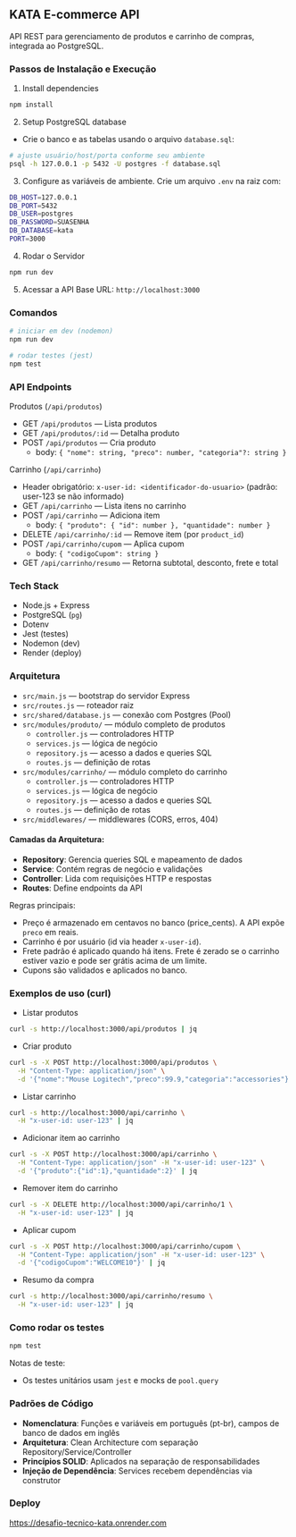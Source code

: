 ## KATA E-commerce API

API REST para gerenciamento de produtos e carrinho de compras, integrada ao PostgreSQL.

### Passos de Instalação e Execução

1. Install dependencies

```bash
npm install
```

2. Setup PostgreSQL database

- Crie o banco e as tabelas usando o arquivo `database.sql`:

```bash
# ajuste usuário/host/porta conforme seu ambiente
psql -h 127.0.0.1 -p 5432 -U postgres -f database.sql
```

3. Configure as variáveis de ambiente.
   Crie um arquivo `.env` na raiz com:

```bash
DB_HOST=127.0.0.1
DB_PORT=5432
DB_USER=postgres
DB_PASSWORD=SUASENHA
DB_DATABASE=kata
PORT=3000
```

4. Rodar o Servidor

```bash
npm run dev
```

5. Acessar a API
   Base URL: `http://localhost:3000`

### Comandos

```bash
# iniciar em dev (nodemon)
npm run dev

# rodar testes (jest)
npm test
```

### API Endpoints

Produtos (`/api/produtos`)

- GET `/api/produtos` — Lista produtos
- GET `/api/produtos/:id` — Detalha produto
- POST `/api/produtos` — Cria produto
  - body: `{ "nome": string, "preco": number, "categoria"?: string }`

Carrinho (`/api/carrinho`)

- Header obrigatório: `x-user-id: <identificador-do-usuario>` (padrão: user-123 se não informado)
- GET `/api/carrinho` — Lista itens no carrinho
- POST `/api/carrinho` — Adiciona item
  - body: `{ "produto": { "id": number }, "quantidade": number }`
- DELETE `/api/carrinho/:id` — Remove item (por `product_id`)
- POST `/api/carrinho/cupom` — Aplica cupom
  - body: `{ "codigoCupom": string }`
- GET `/api/carrinho/resumo` — Retorna subtotal, desconto, frete e total

### Tech Stack

- Node.js + Express
- PostgreSQL (`pg`)
- Dotenv
- Jest (testes)
- Nodemon (dev)
- Render (deploy)

### Arquitetura

- `src/main.js` — bootstrap do servidor Express
- `src/routes.js` — roteador raiz
- `src/shared/database.js` — conexão com Postgres (Pool)
- `src/modules/produto/` — módulo completo de produtos
  - `controller.js` — controladores HTTP
  - `services.js` — lógica de negócio
  - `repository.js` — acesso a dados e queries SQL
  - `routes.js` — definição de rotas
- `src/modules/carrinho/` — módulo completo do carrinho
  - `controller.js` — controladores HTTP
  - `services.js` — lógica de negócio
  - `repository.js` — acesso a dados e queries SQL
  - `routes.js` — definição de rotas
- `src/middlewares/` — middlewares (CORS, erros, 404)

#### Camadas da Arquitetura:

- **Repository**: Gerencia queries SQL e mapeamento de dados
- **Service**: Contém regras de negócio e validações
- **Controller**: Lida com requisições HTTP e respostas
- **Routes**: Define endpoints da API

Regras principais:

- Preço é armazenado em centavos no banco (price_cents). A API expõe `preco` em reais.
- Carrinho é por usuário (id via header `x-user-id`).
- Frete padrão é aplicado quando há itens. Frete é zerado se o carrinho estiver vazio e pode ser grátis acima de um limite.
- Cupons são validados e aplicados no banco.

### Exemplos de uso (curl)

- Listar produtos

```bash
curl -s http://localhost:3000/api/produtos | jq
```

- Criar produto

```bash
curl -s -X POST http://localhost:3000/api/produtos \
  -H "Content-Type: application/json" \
  -d '{"nome":"Mouse Logitech","preco":99.9,"categoria":"accessories"}' | jq
```

- Listar carrinho

```bash
curl -s http://localhost:3000/api/carrinho \
  -H "x-user-id: user-123" | jq
```

- Adicionar item ao carrinho

```bash
curl -s -X POST http://localhost:3000/api/carrinho \
  -H "Content-Type: application/json" -H "x-user-id: user-123" \
  -d '{"produto":{"id":1},"quantidade":2}' | jq
```

- Remover item do carrinho

```bash
curl -s -X DELETE http://localhost:3000/api/carrinho/1 \
  -H "x-user-id: user-123" | jq
```

- Aplicar cupom

```bash
curl -s -X POST http://localhost:3000/api/carrinho/cupom \
  -H "Content-Type: application/json" -H "x-user-id: user-123" \
  -d '{"codigoCupom":"WELCOME10"}' | jq
```

- Resumo da compra

```bash
curl -s http://localhost:3000/api/carrinho/resumo \
  -H "x-user-id: user-123" | jq
```

### Como rodar os testes

```bash
npm test
```

Notas de teste:

- Os testes unitários usam `jest` e mocks de `pool.query`

### Padrões de Código

- **Nomenclatura**: Funções e variáveis em português (pt-br), campos de banco de dados em inglês
- **Arquitetura**: Clean Architecture com separação Repository/Service/Controller
- **Princípios SOLID**: Aplicados na separação de responsabilidades
- **Injeção de Dependência**: Services recebem dependências via construtor

### Deploy

https://desafio-tecnico-kata.onrender.com
